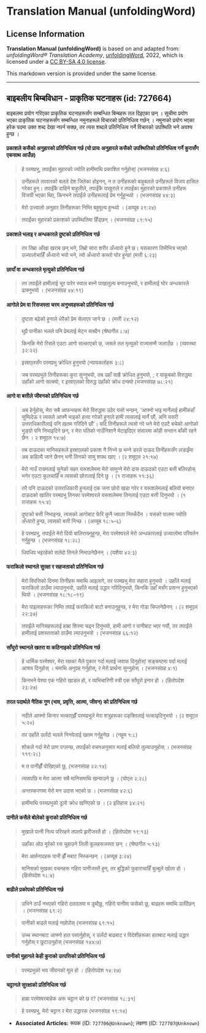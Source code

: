 # Translation Manual (unfoldingWord)

## License Information

**Translation Manual (unfoldingWord)** is based on and adapted from: _unfoldingWord® Translation Academy_, [unfoldingWord](https://unfoldingword.org/utw), 2022, which is licensed under a [CC BY-SA 4.0 license](https://creativecommons.org/licenses/by-sa/4.0/legalcode.en).

This markdown version is provided under the same license.



--------------------------------

## बाइबलीय बिम्बविधान - प्राकृतिक घटनाहरू (id: 727664)

बाइबलमा प्रयोग गरिएका प्राकृतिक घटनाहरूसँग सम्बन्धित बिम्बहरू तल दिइएका छन् । सूचीमा प्रयोग भएका प्राकृतिक घटनाहरूसँग सम्बन्धित नमुनाहरूले विचारको प्रतिनिधित्व गर्छन् । नमुनाको प्रयोग भएका हरेक पदमा उक्त शब्द देखा नपर्न सक्छ, तर त्यस शब्दले प्रतिनिधित्व गर्ने विचारको उपश्थिति भने अवश्य हुन्छ ।

#### प्रकाशले कसैको अनुहारको प्रतिनिधित्व गर्छ (यो प्रायः अनुहारले कसैको उपश्थितिको प्रतिनिधित्व गर्ने कुरासँग एकसाथ आउँछ)

> हे परमप्रभु, तपाईंका मुहारको ज्‍योति हामीमाथि प्रकाशित गर्नुहोस्‌! (भजनसंग्रह ४:६)

> उनीहरूले तरवारको बलले देश जितेका होइनन्‌, न त उनीहरूको बाहुबलले उनीहरूले विजय हासिल गरेका हुन्‌। तपाईंकै दाहिने बाहुलीले, तपाईंकै पाखुराले र तपाईंका मुहारको प्रकाशले उनीहरू विजयी भएका थिए, किनभने तपाईंले उनीहरूलाई प्रेम गर्नुहुन्‍थ्‍यो । (भजनसंग्रह ४४:३)

> मेरो उज्‍यालो अनुहार तिनीहरूका निम्‍ति बहुमूल्‍य हुन्‍थ्‍यो । (अय्यूब २९:२४)

> तपाईंका मुहारको प्रकाशको उपस्‍थितिमा हिँड्‌छन्‌ । (भजनसंग्रह ८९:१५)

#### प्रकाशले भलाइ र अन्धकारले दुष्टको प्रतिनिधित्व गर्छ

> तर तिम्रा आँखा खराब छन्‌ भने, तिम्रो सारा शरीर अँध्‍यारो हुने छ। यसकारण तिमीभित्र भएको उज्‍यालोचाहिँ अँध्‍यारो भयो भने, त्‍यो अँध्‍यारो कस्‍तो घोर हुन्‍छ! (मत्ती ६:२३)

#### छायाँ वा अन्धकारले मृत्युको प्रतिनिधित्व गर्छ

> तर तपाईंले हामीलाई चूर पारेर स्‍याल बस्‍ने पाखातुल्‍य बनाउनुभयो, र हामीलाई घोर अन्‍धकारले ढाक्‍नुभयो । (भजनसंग्रह ४४:१९)

#### आगोले प्रेम वा रिसजस्ता चरम अनुभवहरूको प्रतिनिधित्व गर्छ

> दुष्‍टता बढ़ेको हुनाले धेरैको प्रेम सेलाएर जाने छ । (मत्ती २४:१२)

> थुप्रै पानीका भलले पनि प्रेमलाई मेट्‌न सक्‍दैन (श्रेष्ठगीत ८:७)

> किनकि मेरो रिसले एउटा आगो सल्‍काएको छ, जसले तल मृत्‍युको राज्‍यसम्‍मै जलाउँछ । (व्यवस्था ३२:२२)

> इस्राएलसँग परमप्रभु क्रोधित हुनुभयो (न्यायकर्ताहरू ३:८)

> जब परमप्रभुले तिनीहरूका कुरा सुन्‍नुभयो, तब उहाँ साह्रै क्रोधित हुनुभयो, ; र याकूबको विरुद्धमा उहाँको आगो सल्‍क्‍यो, र इस्राएलको विरुद्ध उहाँको क्रोध दन्‍क्‍यो (भजनसंग्रह ७८:२१)

#### आगो वा बत्तीले जीवनको प्रतिनिधित्व गर्छ

> अब हेर्नुहोस्, मेरा सबै आफन्‍तहरू मेरो विरुद्धमा उठेर यसो भन्‍छन्, ‘आफ्‍नो भाइ मार्नेलाई हामीकहाँ सुम्‍पिदेऊ र त्‍यसले आफ्‍नै भाइको हत्‍या गरेको हुनाले हामी त्‍यसलाई मार्ने छौं, अनि यसरी उत्तराधिकारीलाई पनि खतम गरिदिने छौं’। यदि तिनीहरूले त्‍यसो गरे भने मेरो एउटै बचेको आगोको भुङ्‌ग्रो पनि निभाइदिने छन्, र मेरा पतिको नाउँनिशानै मेटाइदिएर संसारमा कोही सन्‍तान बाँकी रहने छैन । २ शमूएल १४:७)

> तब दाऊदका मानिसहरूले इस्राएलको प्रकाश नै निभ्‍ने छ भन्‍ने डरले दाऊद तिनीहरूसँग लडाइँमा अब कहिल्‍यै जाने छैनन्‌ भनी तिनको सामु शपथ खाए । (२ शमूएल २१:१७)

> मेरो नाउँ राख्‍नलाई चुनेको सहर यरूशलेममा मेरो सामुन्‍ने मेरो दास दाऊदको एउटा बत्ती बलिरहोस्‌ भनेर एउटा कुलचाहिँ म त्‍यसको छोरालाई दिने छु । (१ राजाहरू ११:३६)

> तरै पनि दाऊदको उत्तराधिकारी हुनलाई एक जना छोरो खडा गरेर र यरूशलेमलाई बलियो बनाएर दाऊदको खातिर परमप्रभु तिनका परमेश्‍वरले यरूशलेममा तिनलाई एउटा बत्ती दिनुभयो । (१ राजाहरू १५:४)

> दुष्‍टको बत्ती निभाइन्‍छ, त्‍यसको आगोबाट फेरि कुनै ज्वाला निस्‍कँदैन । यसको पालमा ज्‍योति अँध्‍यारो हुन्‍छ, त्‍यसको बत्ती निभ्‍छ । (अय्यूब १८:५–६)

> हे परमप्रभु, तपाईंले मेरो दियो बालिराख्‍नुहुन्‍छ, मेरा परमेश्‍वरले मेरो अन्‍धकारलाई उज्‍यालोमा परिवर्तन गर्नुहुन्‍छ । (भजनसंग्रह १८:२८)

> धिपधिप भइरहेको सलेदो तिनले निभाउनेछैनन्‌ । (यशैया ४२:३)

#### फराकिलो स्थानले सुरक्षा र सहजताको प्रतिनिधित्व गर्छ

> मेरो विपत्तिको दिनमा तिनीहरू ममाथि आइलागे, तर परमप्रभु मेरा सहारा हुनुभयो । उहाँले मलाई फराकिलो ठाउँमा ल्‍याउनुभयो, उहाँले मलाई उद्धार गरिदिनुभयो, किनकि उहाँ मसँग प्रसन्‍न हुनुभएको थियो । (भजनसंग्रह १८:१८–१९)

> मेरा पाइलाहरूका निम्‍ति तपाईं फराकिलो बाटो बनाउनुहुन्‍छ, र मेरा गोडा चिप्‍लनेछैनन्‌ । (२ शमूएल २२:३७)

> तपाईंले मानिसहरूलाई हाम्रा शिरमा चढ्‌न दिनुभयो, हामी आगो र पानीबाट भएर गयौं, तर तपाईंले हामीलाई प्रशस्‍तताको ठाउँमा ल्‍याउनुभयो । (भजनसंग्रह ६६:१२)

#### साँघुरो स्थानले खतरा वा कठिनाइको प्रतिनिधित्व गर्छ

> हे धार्मिक परमेश्‍वर, मेरा रक्षक! मैले पुकार गर्दा मलाई जवाफ दिनुहोस्‌! सङ्कष्‍टमा पर्दा मलाई आश्रय दिनुहोस्‌ । ममाथि अनुग्रह गर्नुहोस्‌, र मेरो प्रार्थना सुन्‍नुहोस्‌ । (भजनसंग्रह ४:१)

> किनभने वेश्‍या एक गहिरो खाडल हो, र व्‍यभिचारिणी स्‍त्री एक साँघुरो इनार हो । (हितोपदेश २३:२७)

#### तरल पदार्थले नैतिक गुण (भाव, प्रवृत्ति, आत्मा, जीवन) को प्रतिनिधित्व गर्छ

> नदीले आफ्‍नो किनार भत्‍काएझैँ परमप्रभुले मेरा शत्रुहरूका पङ्‌क्तिलाई भत्‍काइदिनुभयो । (२ शमूएल ५:२०)

> तर उहाँले उर्लंदो भलले निनवेलाई खतम गर्नुहुनेछ । (नहूम १:८)

> शोकले गर्दा मेरो प्राण पग्‍लन्‍छ, तपाईंको वचनअनुसार मलाई बलियो तुल्‍याउनुहोस्‌ । (भजनसंग्रह ११९:२८)

> म त पानीझैँ पोखिएको छु, (भजनसंग्रह २२:१४)

> त्‍यसपछि म मेरा आत्‍मा सबै मानिसमाथि खन्‍याउने छु । (योएल २:२८)

> अन्‍तस्‍करणमा मेरो मन उदास भएको छ । (भजनसंग्रह ४२:६)

> हामीमाथि परमप्रभुको ठूलो क्रोध खनिएको छ । (२ इतिहास ३४:२१)

#### पानीले कसैले बोलेको कुराको प्रतिनिधित्व गर्छ

> मुखाले पत्‍नी नित्‍य परिरहने तपतपे झरीजस्‍तै हो । (हितोपदेश १९:१३)

> उहाँका ओठ मूर्रको रस चुहाउने लिली फूलहरूजस्‍ता छन्‌ । (श्रेष्ठगीत ५:१३)

> मेरा आर्तनादहरू पानी झैँ मबाट निस्‍कन्‍छन्‌ । (अय्यूब ३:२४)

> मानिसको मुखका वचनहरू गहिरा पानीजस्‍तै हुन्, तर बुद्धिको फुहाराचाहिँ बुल्‍बुले खोला हो । (हितोपदेश १८:४)

#### बाढीले प्रकोपको प्रतिनिधित्व गर्छ

> उभिने ठाउँ नभएको गहिरो दलदलमा म डुब्‍दैछु, गहिरो पानीमा फसेको छु, बाढहरू ममाथि उर्लंदैछन्‌ । (भजनसंग्रह ६९:२)

> पानीको बाढले मलाई नछोपोस्‌ (भजनसंग्रह ६९:१५)

> उच्‍च स्‍थानबाट आफ्‍नो हात पसार्नुहोस्‌, र उर्लंदो बाढबाट र विदेशीहरूका हातबाट मलाई उद्धार गर्नुहोस्‌ र छुटाउनुहोस्‌ (भजनसंग्रह १४४:७)

#### पानीको मुहानले केही कुराको उत्पत्तिको प्रतिनिधित्व गर्छ

> परमप्रभुको भय जीवनको मूल हो । (हितोपदेश १४:२७)

#### चट्टानले सुरक्षाको प्रतिनिधित्व गर्छ

> हाम्रा परमेश्‍वरबाहेक अरू चट्टान को छ र? (भजनसंग्रह १८:३१)

> हे परमप्रभु, मेरो चट्टान र मेरा उद्धारक (भजनसंग्रह १९:१४)

* **Associated Articles:** रूपक (ID: `727706@Unknown`); लक्षणा (ID: `727707@Unknown`)

